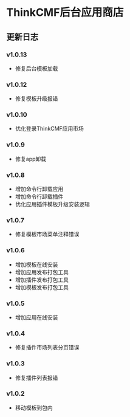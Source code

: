 # ThinkCMF后台应用商店

## 更新日志
### v1.0.13
* 修复后台模板加载

### v1.0.12
* 修复模板升级报错

### v1.0.10
* 优化登录ThinkCMF应用市场

### v1.0.9
* 修复app卸载

### v1.0.8
* 增加命令行卸载应用
* 增加命令行卸载插件
* 优化应用插件模板升级安装逻辑

### v1.0.7
* 修复模板市场菜单注释错误

### v1.0.6
* 增加模板在线安装
* 增加应用发布打包工具
* 增加插件发布打包工具
* 增加模板发布打包工具

### v1.0.5
* 增加应用在线安装

### v1.0.4
* 修复插件市场列表分页错误

### v1.0.3
* 修复插件列表报错

### v1.0.2
* 移动模板到包内
